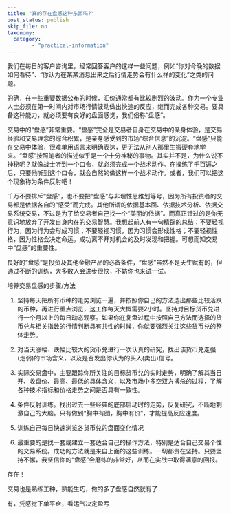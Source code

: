 ```yaml
---
title: "真的存在盘感这种东西吗?"
post_status: publish
skip_file: no
taxonomy:
  category:
        - "practical-information"
---
```


我们在每日的客户咨询里，经常回答客户的这样一些问题，例如“你对今晚的数据如何看待”、“你认为在某某消息出来之后行情走势会有什么样的变化”之类的问题。

的确，在一些重要数据公布的时候，汇价通常都有比较剧烈的波动。作为一个专业人士必须在第一时间内对市场行情波动做出快速的反应，继而完成各种交易。要具备这种能力，就必须要有良好的盘面感觉，我们俗称“盘感”。

交易中的“盘感”非常重要。“盘感”完全是交易者自身在交易中的亲身体验，是交易经验和交易理念的综合积累，是亲身感受到的市场“综合信息”的沉淀。“盘感”只能在交易中体验，很难单用语言来明确表达，更无法从别人那里生搬硬套地学来。“盘感”按照笔者的描述似乎是一个十分神秘的事物。其实并不是，为什么说不神秘呢？就像战士听到一个口令，就必须完成一个战术动作。在操练了千百遍之后，只要他听到这个口令，就会自然的做这样一个战术动作。或者，我们可以把这个现象称为条件反射吧！

千万不要排斥“盘感”，也不要把“盘感”与非理性思维划等号，因为所有投资者的交易都是依据各自的“感受”而完成。其他所谓的依据基本面、依据技术分析、依据交易系统交易，不过是为了给交易者自己找一个“美丽的依据”。而真正错过的是你无意识地放弃了开发自身内在的交易智慧。我想起前人有一句精辟的总结：不要轻视行为，因为行为会形成习惯；不要轻视习惯，因为习惯会形成性格；不要轻视性格，因为性格会决定命运。成功离不开对机会的及时发现和把握。可想而知交易中“盘感”的重要性。

良好的“盘感”是投资及其他金融产品的必备条件，“盘感”虽然不是天生赋有的，但通过不断的训练，大多数人会进步很快，不妨你也来试一试。

培养交易盘感的步骤/方法

1. 坚持每天把所有币种的走势浏览一遍，并按照你自己的方法选出那些比较活跃的币种，再进行重点浏览，这工作每天大概需要2小时。坚持对目标货币兑进行一个月以上的每日动态观察。如果你在复盘过程中按照自己方法而选择的货币兑与相关指数的行情判断具有共性的时候，你就要强烈关注这些货币兑的整体走势。
    
2. 对当天涨幅、跌幅比较大的货币兑进行一次认真的研究，找出该货币兑走强(走弱)的市场含义，以及是否发出你认为的买入(卖出)信号。
    
3. 实际交易盘中，主要跟踪你所关注的目标货币兑的实时走势，明确了解其当日开、收盘价、最高、最低的具体含义，以及市场中多空双方搏杀的过程，了解各种技术指标和价格走势之间是否具有一致性。
    
4. 条件反射训练。找出过去一些经典的底部启动时的走势，反复研究，不断地刺激自己的大脑。只有做到“胸中有图，胸中有价”，才能提高反应速度。
    
5. 训练自己每日快速浏览各货币兑的盘面变化情况
    
6. 最重要的是找一套或建立一套适合自己的操作方法，特别是适合自己交易个性的交易系统。成功的方法就是来自上面的这些训练。一切都贵在坚持。只要坚持不懈，我坚信你的“盘感”会磨练的非常好，从而在实战中取得满意的回报。
    

存在！

交易也是熟练工种，熟能生巧，做的多了盘感自然就有了​

有，凭感觉下单平仓，看运气决定盈亏
